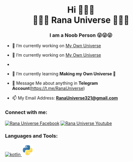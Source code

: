 <h1 align="center">Hi 👋👋👋<br>🍌🍌🍌 Rana Universe 🍌🍌🍌</h1>
<h3 align="center">I am a Noob Person 😜😜😜</h3>

- 🔭 I’m currently working on [My Own Universe](https://t.me/RanaUniverse)
- 🔭 I’m currently working on [My Own Universe](https://t.me/RanaUniverse)
- 

- 🌱 I’m currently learning **Making my Own Universe 💪**

- 💬 Message Me about anything in **Telegram Account**(https://t.me/RanaUniverse)

- 📫 My Email Address: **RanaUniverse321@gmail.com**

<h3 align="left">Connect with me:</h3>
<p align="left">
<a href="https://fb.com/RanaUniverse" target="blank"><img align="center" src="https://raw.githubusercontent.com/rahuldkjain/github-profile-readme-generator/master/src/images/icons/Social/facebook.svg" alt="Rana Universe Facebook" height="30" width="40" /></a>
<a href="https://www.youtube.com/c/RanaUniverse123" target="blank"><img align="center" src="https://raw.githubusercontent.com/rahuldkjain/github-profile-readme-generator/master/src/images/icons/Social/youtube.svg" alt="Rana Universe Youtube" height="30" width="40" /></a>
</p>

<h3 align="left">Languages and Tools:</h3>
<p align="left"> <a href="https://kotlinlang.org" target="_blank" rel="noreferrer"> <img src="https://www.vectorlogo.zone/logos/kotlinlang/kotlinlang-icon.svg" alt="kotlin" width="40" height="40"/> </a> <a href="https://www.python.org" target="_blank" rel="noreferrer"> <img src="https://raw.githubusercontent.com/devicons/devicon/master/icons/python/python-original.svg" alt="python" width="40" height="40"/> </a> </p>
